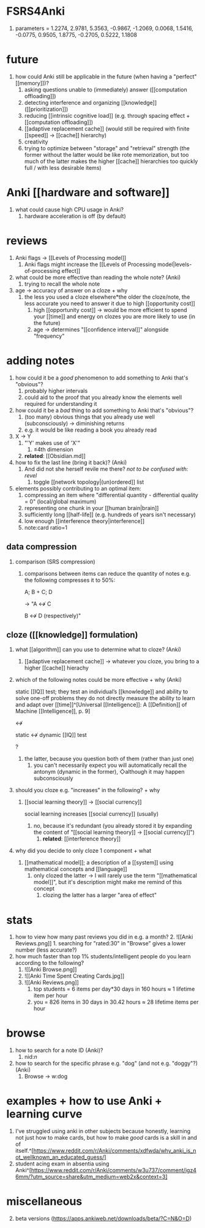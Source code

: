 # FSRS4Anki
1. parameters = 1.2274, 2.9781, 5.3563, -0.9867, -1.2069, 0.0068, 1.5416, -0.0775, 0.9505, 1.8775, -0.2705, 0.5222, 1.1808

# future
1. how could Anki still be applicable in the future (when having a "perfect" [[memory]])?
	1. asking questions unable to (immediately) answer ([[computation offloading]])
	2.  detecting interference and organizing [[knowledge]] ([[prioritization]])
	3.  reducing [[intrinsic cognitive load]] (e.g. through spacing effect + [[computation offloading]])
	4.  [[adaptive replacement cache]] (would still be required with finite [[speed]] → [[cache]] hierarchy)
	5.  creativity
	6. trying to optimize between "storage" and "retrieval" strength (the former without the latter would be like rote memorization, but too much of the latter makes the higher [[cache]] hierarchies too quickly full / with less desirable items)

# Anki [[hardware and software]]
1. what could cause high CPU usage in Anki?
	1. hardware acceleration is off (by default)

# reviews
1. Anki flags → [[Levels of Processing model]]
	1. Anki flags might increase the [[Levels of Processing model|levels-of-processing effect]]
2. what could be more effective than reading the whole note? (Anki)
	1. trying to recall the whole note
3. age → accuracy of answer on a cloze + why
	1. the less you used a cloze elsewhere*the older the cloze/note, the less accurate you need to answer it due to high [[opportunity cost]]
		1. high [[opportunity cost]] → would be more efficient to spend your [[time]] and energy on clozes you are more likely to use (in the future)
		2. age → determines "[[confidence interval]]" alongside "frequency"

# adding notes
1. how could it be a *good* phenomenon to add something to Anki that's "obvious"?
	1. probably higher intervals
	2. could aid to the proof that you already know the elements well required for understanding it
2. how could it be a *bad* thing to add something to Anki that's "obvious"?
	1. (too many) obvious things that you already use well (subconsciously) → diminishing returns
	2. e.g. it would be like reading a book you already read
4. X → Y
	1. "'Y' makes use of 'X'"
		1. ≤4th dimension
	2. **related**: [[Obsidian.md]]
5. how to fix the last line (bring it back)? (Anki)
	1. And did not she herself revile me there?
		*not to be confused with: revel*
		1. toggle [[network topology|(un)ordered]] list
1. elements possibly contributing to an optimal item:
	1. compressing an item where "differential quantity - differential quality = 0" (local/global maximum)
	2. representing one chunk in your [[human brain|brain]]
	3. sufficiently long [[half-life]] (e.g. hundreds of years isn't necessary)
	4. low enough [[interference theory|interference]]
	5. note:card ratio=1

## data compression
1. comparison (SRS compression)
	1. comparisons between items can reduce the quantity of notes e.g. the following compresses it to 50%:

		A; B + C; D

		→ "A ↮ C

		B ↮ D (respectively)"

## cloze ([[knowledge]] formulation)
1. what [[algorithm]] can you use to determine what to cloze? (Anki)
	1. [[adaptive replacement cache]] → whatever you cloze, you bring to a higher [[cache]] hierachy
2. which of the following notes could be more effective + why (Anki)

	static [[IQ]] test; they test an individual’s [[knowledge]] and ability to solve one-off problems they do not directly measure the ability to learn and adapt over [[time]]^[Universal [[Intelligence]]: A [[Definition]] of Machine [[Intelligence]], p. 9]

	↮

	static ↮ dynamic [[IQ]] test

	?
	1. the latter, because you question both of them (rather than just one)
		1. you can't necessarily expect you will automatically recall the antonym (dynamic in the former), ◇although it may happen subconsciously
1. should you cloze e.g. "increases" in the following? + why
	1. [[social learning theory]] → [[social currency]]


		social learning increases [[social currency]] (usually)
		1. no, because it's redundant (you already stored it by expanding the content of "[[social learning theory]] → [[social currency]]")
			1. **related**: [[interference theory]]
1. why did you decide to only cloze 1 component + what
	1. [[mathematical model]]; a description of a [[system]] using mathematical concepts and [[language]]
		1. only clozed the latter → I will rarely use the term "[[mathematical model]]", but it's description might make me remind of this concept
			1. clozing the latter has a larger "area of effect"
# stats
1. how to view how many past reviews you did in e.g. a month?
	2. ![[Anki Reviews.png]]
		1. searching for "rated:30" in "Browse" gives a lower number (less accurate?)
2. how much faster than top 1% students/intelligent people do you learn according to the following?
	1. ![[Anki Browse.png]]
	3. ![[Anki Time Spent Creating Cards.jpg]]
	4. ![[Anki Reviews.png]]
		1. top students = 6 items per day*30 days in 160 hours ≈ 1 lifetime item per hour
		2. you = 826 items in 30 days in 30.42 hours ≈ 28 lifetime items per hour
# browse
1. how to search for a note ID (Anki)?
	1. nid:*n*
2. how to search for the specific phrase e.g. "dog" (and not e.g. "doggy"?) (Anki)
	1. Browse → w:dog

# examples + how to use Anki + learning curve
1. I've struggled using anki in other subjects because honestly, learning not just how to make cards, but how to make _good_ cards is a skill in and of itself.^[https://www.reddit.com/r/Anki/comments/xdfwda/why_anki_is_not_wellknown_an_educated_guess/]
2. student acing exam in absentia using Anki^[https://www.reddit.com/r/Anki/comments/w3u737/comment/igz46mm/?utm_source=share&utm_medium=web2x&context=3]

# miscellaneous
2. beta versions (https://apps.ankiweb.net/downloads/beta/?C=N&O=D)